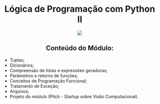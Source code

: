 <h1 align="center">Lógica de Programação com Python II</h1>
<p align="center">
  <img src="https://img.shields.io/static/v1?label=Status&message=FINALIZADO&color=blue&style=for-the-badge"/>
</p>
<h2 align="center">Conteúdo do Módulo:</h2>
<ul>
  <li>Tuplas;</li>
  <li>Dicionários;</li>
  <li>Compreensão de listas e expressões geradoras;</li>
  <li>Parâmetros e retorno de funções;</li>
  <li>Conceitos de Programação Funcional;</li>
  <li>Tratamento de Exceção;</li>
  <li>Arquivos;</li>
  <li>Projeto do módulo (Pitch - Startup sobre Visão Computacional).</li>
</ul>

